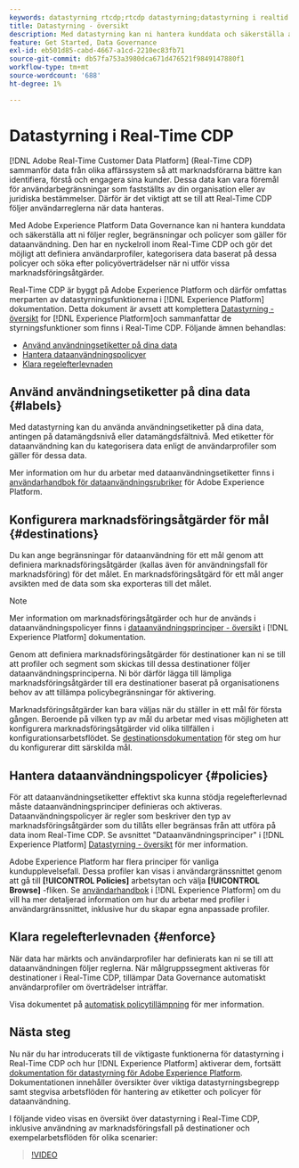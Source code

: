 ```yaml
---
keywords: datastyrning rtcdp;rtcdp datastyrning;datastyrning i realtid för kunddataprofil
title: Datastyrning - översikt
description: Med datastyrning kan ni hantera kunddata och säkerställa att ni följer regler, begränsningar och policyer som gäller för dataanvändning.
feature: Get Started, Data Governance
exl-id: eb501d85-cabd-4667-a1cd-2210ec83fb71
source-git-commit: db57fa753a3980dca671d476521f9849147880f1
workflow-type: tm+mt
source-wordcount: '688'
ht-degree: 1%

---
```


# Datastyrning i Real-Time CDP

[!DNL Adobe Real-Time Customer Data Platform] (Real-Time CDP) sammanför data från olika affärssystem så att marknadsförarna bättre kan identifiera, förstå och engagera sina kunder. Dessa data kan vara föremål för användarbegränsningar som fastställts av din organisation eller av juridiska bestämmelser. Därför är det viktigt att se till att Real-Time CDP följer användarreglerna när data hanteras.

Med Adobe Experience Platform Data Governance kan ni hantera kunddata och säkerställa att ni följer regler, begränsningar och policyer som gäller för dataanvändning. Den har en nyckelroll inom Real-Time CDP och gör det möjligt att definiera användarprofiler, kategorisera data baserat på dessa policyer och söka efter policyöverträdelser när ni utför vissa marknadsföringsåtgärder.

Real-Time CDP är byggt på Adobe Experience Platform och därför omfattas merparten av datastyrningsfunktionerna i [!DNL Experience Platform] dokumentation. Detta dokument är avsett att komplettera [Datastyrning - översikt](../../data-governance/home.md) for [!DNL Experience Platform]och sammanfattar de styrningsfunktioner som finns i Real-Time CDP. Följande ämnen behandlas:

* [Använd användningsetiketter på dina data](#labels)
* [Hantera dataanvändningspolicyer](#policies)
* [Klara regelefterlevnaden](#enforce)

## Använd användningsetiketter på dina data {#labels}

Med datastyrning kan du använda användningsetiketter på dina data, antingen på datamängdsnivå eller datamängdsfältnivå. Med etiketter för dataanvändning kan du kategorisera data enligt de användarprofiler som gäller för dessa data.

Mer information om hur du arbetar med dataanvändningsetiketter finns i [användarhandbok för dataanvändningsrubriker](../../data-governance/labels/overview.md) för Adobe Experience Platform.

## Konfigurera marknadsföringsåtgärder för mål {#destinations}

Du kan ange begränsningar för dataanvändning för ett mål genom att definiera marknadsföringsåtgärder (kallas även för användningsfall för marknadsföring) för det målet. En marknadsföringsåtgärd för ett mål anger avsikten med de data som ska exporteras till det målet.

>[!NOTE]
>
>Mer information om marknadsföringsåtgärder och hur de används i dataanvändningspolicyer finns i [dataanvändningsprinciper - översikt](../../data-governance/policies/overview.md) i [!DNL Experience Platform] dokumentation.

Genom att definiera marknadsföringsåtgärder för destinationer kan ni se till att profiler och segment som skickas till dessa destinationer följer dataanvändningsprinciperna. Ni bör därför lägga till lämpliga marknadsföringsåtgärder till era destinationer baserat på organisationens behov av att tillämpa policybegränsningar för aktivering.

Marknadsföringsåtgärder kan bara väljas när du ställer in ett mål för första gången. Beroende på vilken typ av mål du arbetar med visas möjligheten att konfigurera marknadsföringsåtgärder vid olika tillfällen i konfigurationsarbetsflödet. Se [destinationsdokumentation](../destinations/overview.md) för steg om hur du konfigurerar ditt särskilda mål.

## Hantera dataanvändningspolicyer {#policies}

För att dataanvändningsetiketter effektivt ska kunna stödja regelefterlevnad måste dataanvändningsprinciper definieras och aktiveras. Dataanvändningspolicyer är regler som beskriver den typ av marknadsföringsåtgärder som du tillåts eller begränsas från att utföra på data inom Real-Time CDP. Se avsnittet &quot;Dataanvändningsprinciper&quot; i [!DNL Experience Platform] [Datastyrning - översikt](../../data-governance/home.md) för mer information.

Adobe Experience Platform har flera principer för vanliga kundupplevelsefall. Dessa profiler kan visas i användargränssnittet genom att gå till **[!UICONTROL Policies]** arbetsytan och välja **[!UICONTROL Browse]** -fliken. Se [användarhandbok](../../data-governance/policies/user-guide.md) i [!DNL Experience Platform] om du vill ha mer detaljerad information om hur du arbetar med profiler i användargränssnittet, inklusive hur du skapar egna anpassade profiler.

## Klara regelefterlevnaden {#enforce}

När data har märkts och användarprofiler har definierats kan ni se till att dataanvändningen följer reglerna. När målgruppssegment aktiveras för destinationer i Real-Time CDP, tillämpar Data Governance automatiskt användarprofiler om överträdelser inträffar.

Visa dokumentet på [automatisk policytillämpning](../../data-governance/enforcement/auto-enforcement.md) för mer information.

## Nästa steg

Nu när du har introducerats till de viktigaste funktionerna för datastyrning i Real-Time CDP och hur [!DNL Experience Platform] aktiverar dem, fortsätt [dokumentation för datastyrning för Adobe Experience Platform](../../data-governance/home.md). Dokumentationen innehåller översikter över viktiga datastyrningsbegrepp samt stegvisa arbetsflöden för hantering av etiketter och policyer för dataanvändning.

I följande video visas en översikt över datastyrning i Real-Time CDP, inklusive användning av marknadsföringsfall på destinationer och exempelarbetsflöden för olika scenarier:

>[!VIDEO](https://video.tv.adobe.com/v/33631?quality=12&learn=on)
